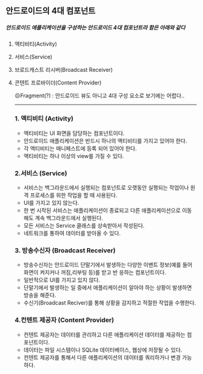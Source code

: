 ## 안드로이드의 4대 컴포넌트

#####  안드로이드 애플리케이션을 구성하는 안드로이드 4대 컴포넌트라 함은 아래와 같다

1. 액티비티(Activity)

2. 서비스(Service)

3. 브로드캐스트 리시버(Broadcast Receiver)

4. 콘텐트 프로바이더(Content Provider)

   

   😣Fragment(?) : 안드로이드 뷰도 아니고 4대 구성 요소로 보기에는 어렵다..

   -----------------------

   ### 1. 액티비티 (Activity)

   + 액티비티는 UI 화면을 담당하는 컴포넌트이다.
   + 안드로이드 애플리케이션은 반드시 하나의 액티비티를 가지고 있어야 한다.
   + 각 액티비티는 매니페스트에 등록 되어 있어야 한다.
   + 액티비티는 하나 이상의 view를 가질 수 있다.

   ### 2.서비스 (Service)

   + 서비스는 백그라운드에서 실행되는 컴포넌트로 오랫동안 실행되는 작업이나 원격 프로세스를 위한 작업을 할 때 사용된다.
   + UI를 가지고 있지 않는다.
   + 한 번 시작된 서비스는 애플리케이션이 종료되고 다른 애플리케이션으로 이동해도 계속 백그라운드에서 실행된다.
   + 모든 서비스는 Service 클래스를 상속받아서 작성된다.
   + 네트워크를 통하여 데이터를 받아올 수 있다.

    ### 3. 방송수신자 (Broadcast Receiver)

   + 방송수신자는 안드로이드 단말기에서 발생하는 다양한 이벤트 정보(예를 들어 화면이 켜지커나 꺼짐,리부팅 등)를 받고 반      응하는 컴포넌트이다.
   + 일반적으로 UI를 가지고 있지 않다.
   + 단말기에서 발생하는 일 중에서 애플리케이션이 알아야 하는 상황이 발생하면 방송을 해준다.
   + 수신기(Broadcast Reciver)를 통해 상황을 감지하고 적절한 작업을 수행한다.

    ### 4.컨텐트 제공자 (Content Provider)

    + 컨텐트 제공자는 데이터를 관리하고 다른 애플리케이션 데이터를 제공하는 컴포넌트이다.
    + 데이터는 파일 시스템이나 SQLite 데이터베이스, 웹상에 저장될 수 있다.
    + 컨텐트 제공자를 통해서 다른 애플리케이션의 데이터를 쿼리하거나 변경 가능하다.



